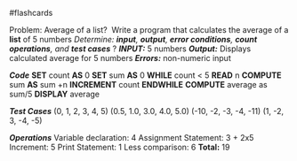 #flashcards  

Problem: Average of a list? 
Write a program that calculates the average of a **list** of 5 numbers
*Determine: **input**, **output**, **error conditions**, **count operations**, and **test cases***
?
***INPUT:*** 5 numbers
***Output:*** Displays calculated average for 5 numbers
***Errors:*** non-numeric input

***Code***
**SET** count **AS** 0
**SET** sum **AS** 0
**WHILE** count < 5
	**READ** n
	**COMPUTE** sum **AS** sum +n
	**INCREMENT** count
**ENDWHILE**
**COMPUTE** average as sum/5
**DISPLAY** average

***Test Cases***
(0, 1, 2, 3, 4, 5)
(0.5, 1.0, 3.0, 4.0, 5.0)
(-10, -2, -3, -4, -11)
(1, -2, 3, -4, -5)

***Operations***
Variable declaration: 4
Assignment Statement: 3 + 2x5
Increment: 5
Print Statement: 1
Less comparison: 6
**Total:** 19
